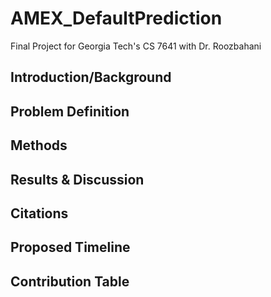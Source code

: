 # AMEX_DefaultPrediction
Final Project for Georgia Tech's CS 7641 with Dr. Roozbahani

## Introduction/Background

## Problem Definition

## Methods

## Results & Discussion

## Citations

## Proposed Timeline

## Contribution Table